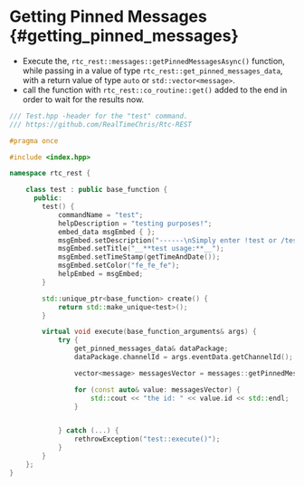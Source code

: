 Getting Pinned Messages {#getting_pinned_messages}
============

- Execute the, `rtc_rest::messages::getPinnedMessagesAsync()` function, while passing in a value of type `rtc_rest::get_pinned_messages_data`, with a return value of type `auto` or `std::vector<message>`.
- call the function with `rtc_rest::co_routine::get()` added to the end in order to wait for the results now.

```cpp
/// Test.hpp -header for the "test" command.
/// https://github.com/RealTimeChris/Rtc-REST

#pragma once

#include <index.hpp>

namespace rtc_rest {

	class test : public base_function {
	  public:
		test() {
			commandName = "test";
			helpDescription = "testing purposes!";
			embed_data msgEmbed { };
			msgEmbed.setDescription("------\nSimply enter !test or /test!\n------");
			msgEmbed.setTitle("__**test usage:**__");
			msgEmbed.setTimeStamp(getTimeAndDate());
			msgEmbed.setColor("fe_fe_fe");
			helpEmbed = msgEmbed;
		}

		std::unique_ptr<base_function> create() {
			return std::make_unique<test>();
		}

		virtual void execute(base_function_arguments& args) {
			try {
				get_pinned_messages_data& dataPackage;
				dataPackage.channelId = args.eventData.getChannelId();

				vector<message> messagesVector = messages::getPinnedMessagesAsync(dataPackage).get();

				for (const auto& value: messagesVector) {
					std::cout << "the id: " << value.id << std::endl;
				}


			} catch (...) {
				rethrowException("test::execute()");
			}
		}
	};
}
```

